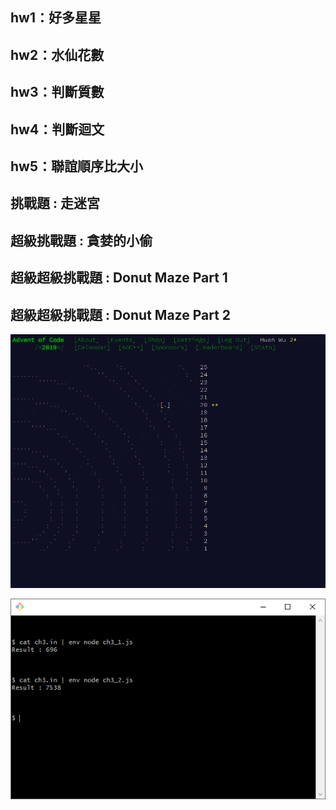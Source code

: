 ## hw1：好多星星

## hw2：水仙花數

## hw3：判斷質數

## hw4：判斷迴文

## hw5：聯誼順序比大小

## 挑戰題 : 走迷宮

## 超級挑戰題 : 貪婪的小偷

## 超級超級挑戰題 : Donut Maze Part 1

## 超級超級挑戰題 : Donut Maze Part 2

![image](./img/AdventOfCode.png)

![image](./img/gitBash.png)
